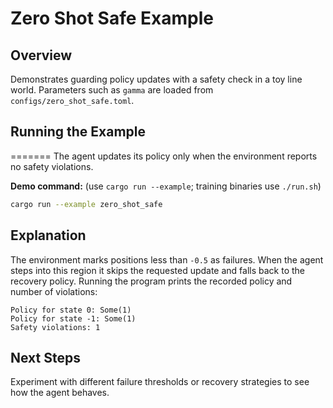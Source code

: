 # Zero Shot Safe Example

## Overview

Demonstrates guarding policy updates with a safety check in a toy line world.
Parameters such as `gamma` are loaded from `configs/zero_shot_safe.toml`.

## Running the Example
=======
The agent updates its policy only when the environment reports no safety
violations.

**Demo command:** (use `cargo run --example`; training binaries use `./run.sh`)

```bash
cargo run --example zero_shot_safe
```

## Explanation

The environment marks positions less than `-0.5` as failures. When the agent
steps into this region it skips the requested update and falls back to the
recovery policy. Running the program prints the recorded policy and number of
violations:

```
Policy for state 0: Some(1)
Policy for state -1: Some(1)
Safety violations: 1
```

## Next Steps

Experiment with different failure thresholds or recovery strategies to see how
the agent behaves.

